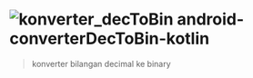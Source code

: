 ![konverter_decToBin](https://user-images.githubusercontent.com/53375007/128655830-2cf715b9-6c62-4de1-90e9-3b84660a9a30.png)
android-converterDecToBin-kotlin
== 
> konverter bilangan decimal ke binary  

